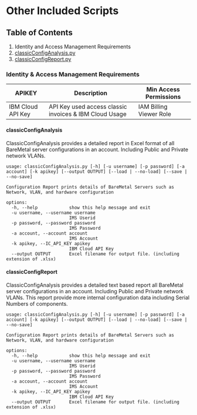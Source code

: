 # Other Included Scripts

## Table of Contents
1. Identity and Access Management Requirements
2. [classicConfigAnalysis.py](#classicconfiganalysis)
3. [classicConfigReport.py](#classicconfigreport)

### Identity & Access Management Requirements
| APIKEY                                     | Description                                                     | Min Access Permissions
|--------------------------------------------|-----------------------------------------------------------------|----------------------
| IBM Cloud API Key                          | API Key used access classic invoices & IBM Cloud Usage          | IAM Billing Viewer Role


#### classicConfigAnalysis

ClassicConfigAnalysis provides a detailed report in Excel format of all BareMetal server configurations in an account.  Including Public and Private network VLANs.

```azure
usage: classicConfigAnalysis.py [-h] [-u username] [-p password] [-a account] [-k apikey] [--output OUTPUT] [--load | --no-load] [--save | --no-save]

Configuration Report prints details of BareMetal Servers such as Network, VLAN, and hardware configuration

options:
  -h, --help            show this help message and exit
  -u username, --username username
                        IMS Userid
  -p password, --password password
                        IMS Password
  -a account, --account account
                        IMS Account
  -k apikey, --IC_API_KEY apikey
                        IBM Cloud API Key
  --output OUTPUT       Excel filename for output file. (including extension of .xlsx)
```

#### classicConfigReport

ClassicConfigAnalysis provides a detailed text based report all BareMetal server configurations in an account.  Including Public and Private network VLANs.  This report provide
more internal configuration data including Serial Numbers of components.

```azure
usage: classicConfigAnalysis.py [-h] [-u username] [-p password] [-a account] [-k apikey] [--output OUTPUT] [--load | --no-load] [--save | --no-save]

Configuration Report prints details of BareMetal Servers such as Network, VLAN, and hardware configuration

options:
  -h, --help            show this help message and exit
  -u username, --username username
                        IMS Userid
  -p password, --password password
                        IMS Password
  -a account, --account account
                        IMS Account
  -k apikey, --IC_API_KEY apikey
                        IBM Cloud API Key
  --output OUTPUT       Excel filename for output file. (including extension of .xlsx)
```